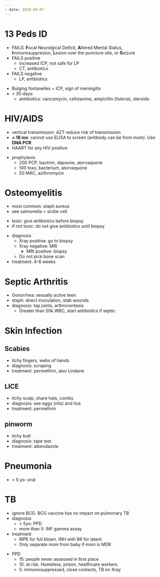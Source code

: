 ```yaml
---
- date: 2020-09-07
---
```


# 13 Peds ID

<!-- What is FAILS. FAILS positive vs negative.. -->

- FAILS: **F**ocal Neurolgical Deficit, **A**ltered Mental Status, **I**mmunosuppresion, **L**esion over the puncture site, or **S**eizure
- FAILS positive
	- increased ICP, not safe for LP
	- CT, antibiotics
- FAILS negative
	- LP, antibiotics

<!-- infant menigitis treatment.. -->

- Bulging fontanelles = ICP, sign of meningitis
- < 30 days:
	- antibiotics: vancomycin, cefotaxime, ampicillin (listeria), steroids

# HIV/AIDS

<!-- HIV/AIDS screening method for kids. When.. -->

- vertical transmission: AZT reduce risk of transmission
- **< 18 mo**: cannot use ELISA to screen (antibody can be from mom). Use **DNA PCR**
- HAART for any HIV positive

<!-- HIV/AIDS prophylaxis bug and drugs used.. -->

- prophylaxis
	- 200 PCP, bactrim, dapsone, atorvaquone
	- 100 toxo, bacterium, atorvaquone
	- 50 MAC, azithromycin

# Osteomyelitis

- most common: staph aureus
- see salmonella = sickle cell

<!-- osteomyelitis when to give antibiotics.. -->

- toxic: give antibiotics before biopsy
- if not toxic: do not give antibiotics until biopsy

<!-- osteomyelitis diagnosis.. -->

- diagnosis
	- Xray positive: go to biopsy
	- Xray negative: MRI
		- MRI positive: biopsy
	- Do not pick bone scan
- treatment: 4-6 weeks

# Septic Arthritis

<!-- ignore.. -->

- Gonorrhea: sexually active teen
- staph: direct inoculation, stab wounds
- diagnosis: tap joints, arthrocentesis
	- Greater than 50k WBC, start antibiotics if septic

# Skin Infection

## Scabies

<!-- scabies diagnosis.. -->

- itchy fingers, webs of hands
- diagnosis: scraping
- treatment: permethrin, also Lindane

## LICE

<!-- lice symptoms, diagnosis, treatment.. -->

- itchy scalp, share hats, combs
- diagnosis: see eggs (nits) and lice
- treatment: permethrin

## pinworm

<!-- ignore.. -->

- itchy butt
- diagnosis: tape test
- treatment: albendazole

# Pneumonia

- < 5 yo: viral

# TB

<!-- TB screening diagnosis and treatment.. -->

- ignore BCG. BCG vaccine has no impact on pulmonary TB
- diagnosis
	- < 5yo: PPD
	- more than 5: INF gamma assay
- treatment
	- RIPE for full blown. INH with B6 for latent
	- Only separate mom from baby if mom is MDR

<!-- PPD size and different population.. -->

- PPD
	- 15: people never assessed in first place
	- 10: at risk. Homeless, prison, healthcare workers
	- 5: immunosuppressed, close contacts, TB on Xray
